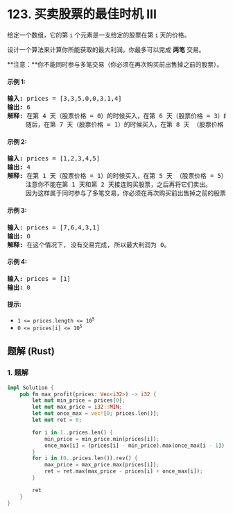 # 123. 买卖股票的最佳时机 III
给定一个数组，它的第 `i` 个元素是一支给定的股票在第 `i` 天的价格。

设计一个算法来计算你所能获取的最大利润。你最多可以完成 **两笔** 交易。

**注意：**你不能同时参与多笔交易（你必须在再次购买前出售掉之前的股票）。

#### 示例 1:
<pre>
<strong>输入:</strong> prices = [3,3,5,0,0,3,1,4]
<strong>输出:</strong> 6
<strong>解释:</strong> 在第 4 天（股票价格 = 0）的时候买入，在第 6 天（股票价格 = 3）的时候卖出，这笔交易所能获得利润 = 3-0 = 3 。
     随后，在第 7 天（股票价格 = 1）的时候买入，在第 8 天 （股票价格 = 4）的时候卖出，这笔交易所能获得利润 = 4-1 = 3 。
</pre>

#### 示例 2:
<pre>
<strong>输入:</strong> prices = [1,2,3,4,5]
<strong>输出:</strong> 4
<strong>解释:</strong> 在第 1 天（股票价格 = 1）的时候买入，在第 5 天 （股票价格 = 5）的时候卖出, 这笔交易所能获得利润 = 5-1 = 4 。
     注意你不能在第 1 天和第 2 天接连购买股票，之后再将它们卖出。
     因为这样属于同时参与了多笔交易，你必须在再次购买前出售掉之前的股票。
</pre>

#### 示例 3:
<pre>
<strong>输入:</strong> prices = [7,6,4,3,1]
<strong>输出:</strong> 0
<strong>解释:</strong> 在这个情况下, 没有交易完成, 所以最大利润为 0。
</pre>

#### 示例 4:
<pre>
<strong>输入:</strong> prices = [1]
<strong>输出:</strong> 0
</pre>

#### 提示:
* <code>1 <= prices.length <= 10<sup>5</sup></code>
* <code>0 <= prices[i] <= 10<sup>5</sup></code>

## 题解 (Rust)

### 1. 题解
```Rust
impl Solution {
    pub fn max_profit(prices: Vec<i32>) -> i32 {
        let mut min_price = prices[0];
        let mut max_price = i32::MIN;
        let mut once_max = vec![0; prices.len()];
        let mut ret = 0;

        for i in 1..prices.len() {
            min_price = min_price.min(prices[i]);
            once_max[i] = (prices[i] - min_price).max(once_max[i - 1]);
        }
        for i in (0..prices.len()).rev() {
            max_price = max_price.max(prices[i]);
            ret = ret.max(max_price - prices[i] + once_max[i]);
        }

        ret
    }
}
```
